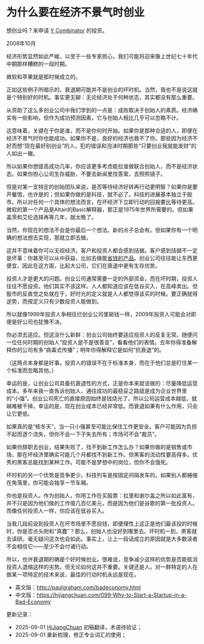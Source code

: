 
# 为什么要在经济不景气时创业

想创业吗？来申请 [Y Combinator](http://ycombinator.com/apply.html) 的投资。

2008年10月

经济形势显然如此严峻，以至于一些专家担心，我们可能将迎来像上世纪七十年代中期那样糟糕的一段时期。

微软和苹果就是那时候成立的。

正如这些例子所暗示的，衰退期可能并不是创业的坏时机。当然，我也不是说这就是个特别好的时机。事实更无聊：无论经济处于何种状态，其实都没有那么重要。

从资助了这么多创业公司中我们学到的一点是：成败取决于创始人的素质。经济确实有一些影响，但作为成功预测因素，它与创始人相比几乎可以忽略不计。

这意味着，关键在于你是谁，而不是你何时开始。如果你是那种合适的人，即便在经济不景气时你也能成功。如果你不是，良好的经济也救不了你。那些因为经济不好而想“现在最好别创业”的人，犯的错误和泡沫时期那些“只要创业我就能发财”的人如出一辙。

所以如果你想提高成功几率，你应该更多考虑能拉谁做联合创始人，而不是经济状态。如果你担心公司生存威胁，不要去新闻里找答案，去照照镜子。

但是对某一支特定的创始团队来说，是否等待经济好转再行动更明智？如果你是要开餐馆，也许是的；但如果你做的是科技，就不必了。科技的进展基本独立于股市。所以对任何一个具体的想法而言，在坏经济下立即行动的回报要比等待更高。微软的第一个产品是Altair的Basic解释器，那正是1975年世界所需要的。但如果盖茨和艾伦选择再等几年，就太晚了。

当然，你现在的想法不会是你最后一个想法。新的点子总会有。但如果你有一个明确的想法想去实现，那就立即去做。

这并不意味着你可以无视经济。客户和投资人都会感到拮据。客户感到拮据不一定是坏事：你甚至可以从中获益，比如去做能[省钱的产品](http://bountii.com)。创业公司往往能让东西更便宜，因此在这方面，比起大公司，它们在衰退中更有生存优势。

投资人才是更大的问题。创业公司通常需要一定的外部资金，而在坏时期，投资人往往不愿投资。他们其实不该这样。人人都知道应该在低谷买入，在高峰卖出。但股市的反直觉之处就在于，好时光的定义就是人人都觉得该买的时候。要正确就得逆势，而按定义只有少数投资人能做到。

所以就像1999年投资人争相往烂创业公司里砸钱一样，2009年投资人可能会对即便是好公司也犹豫不决。

你必须去适应。但这没什么新鲜：创业公司始终要适应投资人的反复无常。随便问一位任何时期的创始人“投资人是不是很善变”，看看他们的表情。去年你得准备解释你的公司有多“病毒式传播”；明年你得解释它是如何“抗衰退”的。

（这两点本身都是好事。投资人的错误不在于标准本身，而在于他们总是盯住某一个标准而忽略其他。）

幸运的是，让创业公司具备抗衰退性的方式，正是你本来就该做的：尽量降低运营成本。多年来我一直告诉创始人，通往成功的最稳妥之路就是成为企业世界里的“小强”。创业公司死亡的直接原因始终是钱烧光了。所以公司运营成本越低，就越难被干掉。幸运的是，现在创业成本已经非常低。而衰退如果有什么作用，只会让它更低。

如果真的是“核冬天”，当一只小强甚至可能比保住工作更安全。客户可能因为负担不起而逐个流失，但你不会一下子失去所有；市场可不会“裁员”。

如果你辞职去创业，结果失败了，找不到新工作怎么办？如果你做的是销售或市场，那在坏经济里确实可能几个月都找不到新工作。但黑客的流动性要高得多。优秀的黑客总能找到某种工作。可能不是梦想中的岗位，但你不会饿死。

坏时机的另一个优势是竞争更少。科技列车是按固定间隔发车的。如果别人都蜷缩在角落里，你可能会独享一节车厢。

你也是投资人。作为创始人，你用工作在买股票：拉里和谢尔盖之所以如此富有，并不只是因为他们做的工作值几百亿美元，而是因为他们是谷歌的第一批投资人。而像任何投资人一样，你应该在低谷买入。

当我几段前说到投资人在坏市场里不愿投钱，即便理性上这正是他们最该投的时候时，你是否点头附和“真蠢”？那么，创始人也没好到哪里去。坏时机一到，黑客就去读研。毫无疑问这次也会如此。事实上，让上一段话成立的原因就是大多数读者不会相信它——至少不会付诸行动。

所以，也许衰退期的确是个好时候创业。很难说，竞争减少这样的优势是否能抵消投资人退缩这样的劣势。但无论如何这并不重要。关键还是人。对一群特定的人在做某一项特定的技术来说，最佳的行动时机永远是现在。

- 英文版：http://paulgraham.com/badeconomy.html
- 中文版：https://hijiangchuan.com/099-Why-to-Start-a-Startup-in-a-Bad-Economy

更新记录：
- 2025-09-01 [HiJiangChuan](https://hijiangchuan.com) 初稿翻译，术语待验证；
- 2025-09-01 重新梳理，修正专业词汇的使用；
